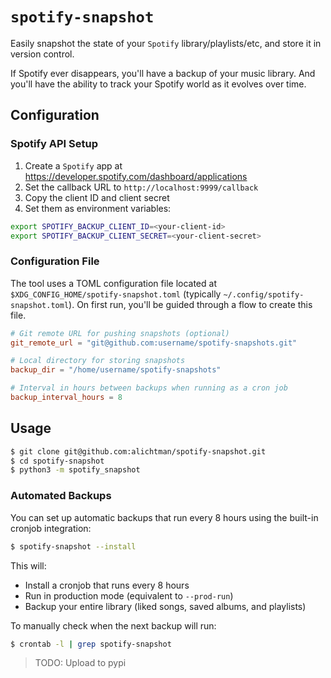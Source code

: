 # `spotify-snapshot`

Easily snapshot the state of your `Spotify` library/playlists/etc, and store it in version control.

If Spotify ever disappears, you'll have a backup of your music library. And you'll have the ability to track your Spotify world as it evolves over time.

## Configuration

### Spotify API Setup

1. Create a `Spotify` app at https://developer.spotify.com/dashboard/applications
2. Set the callback URL to `http://localhost:9999/callback`
3. Copy the client ID and client secret
4. Set them as environment variables:

```bash
export SPOTIFY_BACKUP_CLIENT_ID=<your-client-id>
export SPOTIFY_BACKUP_CLIENT_SECRET=<your-client-secret>
```

### Configuration File

The tool uses a TOML configuration file located at `$XDG_CONFIG_HOME/spotify-snapshot.toml` (typically `~/.config/spotify-snapshot.toml`). On first run, you'll be guided through a flow to create this file.

```toml
# Git remote URL for pushing snapshots (optional)
git_remote_url = "git@github.com:username/spotify-snapshots.git"

# Local directory for storing snapshots
backup_dir = "/home/username/spotify-snapshots"

# Interval in hours between backups when running as a cron job
backup_interval_hours = 8
```

## Usage

```bash
$ git clone git@github.com:alichtman/spotify-snapshot.git
$ cd spotify-snapshot
$ python3 -m spotify_snapshot
```

### Automated Backups

You can set up automatic backups that run every 8 hours using the built-in cronjob integration:

```bash
$ spotify-snapshot --install
```

This will:

- Install a cronjob that runs every 8 hours
- Run in production mode (equivalent to `--prod-run`)
- Backup your entire library (liked songs, saved albums, and playlists)

To manually check when the next backup will run:

```bash
$ crontab -l | grep spotify-snapshot
```

> TODO: Upload to pypi
